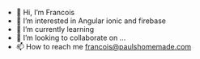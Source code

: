 - 👋 Hi, I’m Francois
- 👀 I’m interested in Angular ionic and firebase
- 🌱 I’m currently learning 
- 💞️ I’m looking to collaborate on ...
- 📫 How to reach me francois@paulshomemade.com

<!---
francois11-dp/francois11-dp is a ✨ special ✨ repository because its `README.md` (this file) appears on your GitHub profile.
You can click the Preview link to take a look at your changes.
--->
